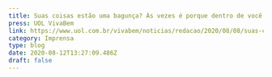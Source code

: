 ```yaml
---
title: Suas coisas estão uma bagunça? Às vezes é porque dentro de você também está...
press: UOL VivaBem
link: https://www.uol.com.br/vivabem/noticias/redacao/2020/08/08/suas-coisas-estao-uma-bagunca-as-vezes-e-porque-dentro-de-voce-tambem-esta.htm
category: Imprensa
type: blog
date: 2020-08-12T13:27:09.486Z
draft: false
---
```

